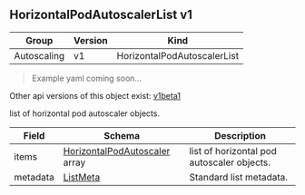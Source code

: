 ## HorizontalPodAutoscalerList v1

Group        | Version     | Kind
------------ | ---------- | -----------
Autoscaling | v1 | HorizontalPodAutoscalerList

> Example yaml coming soon...

<aside class="notice">Other api versions of this object exist: <a href="#horizontalpodautoscalerlist-v1beta1">v1beta1</a> </aside>

list of horizontal pod autoscaler objects.



Field        | Schema     | Description
------------ | ---------- | -----------
items | [HorizontalPodAutoscaler](#horizontalpodautoscaler-v1) array | list of horizontal pod autoscaler objects.
metadata | [ListMeta](#listmeta-unversioned) | Standard list metadata.

